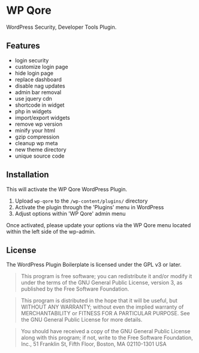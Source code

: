 # WP Qore

WordPress Security, Developer Tools Plugin.

## Features

* login security
* customize login page
* hide login page
* replace dashboard
* disable nag updates
* admin bar removal
* use jquery cdn
* shortcode in widget
* php in widgets
* import/export widgets
* remove wp version
* minify your html
* gzip compression
* cleanup wp meta
* new theme directory
* unique source code

## Installation

This will activate the WP Qore WordPress Plugin.

1. Upload `wp-qore` to the `/wp-content/plugins/` directory
2. Activate the plugin through the 'Plugins' menu in WordPress
3. Adjust options within 'WP Qore' admin menu

Once activated, please update your options via the WP Qore menu located within the left side of the wp-admin.

## License

The WordPress Plugin Boilerplate is licensed under the GPL v3 or later.

> This program is free software; you can redistribute it and/or modify
it under the terms of the GNU General Public License, version 3, as
published by the Free Software Foundation.

> This program is distributed in the hope that it will be useful,
but WITHOUT ANY WARRANTY; without even the implied warranty of
MERCHANTABILITY or FITNESS FOR A PARTICULAR PURPOSE.  See the
GNU General Public License for more details.

> You should have received a copy of the GNU General Public License
along with this program; if not, write to the Free Software
Foundation, Inc., 51 Franklin St, Fifth Floor, Boston, MA  02110-1301  USA
